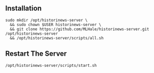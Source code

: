 ## Installation

```
sudo mkdir /opt/historinews-server \
  && sudo chown $USER historinews-server \
  && git clone https://github.com/MLHale/historinews-server.git /opt/historinews-server
  && /opt/historinews-server/scripts/all.sh
```

## Restart The Server

```
/opt/historinews-server/scripts/start.sh
```
